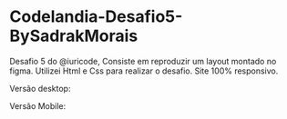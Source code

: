 # Codelandia-Desafio5-BySadrakMorais
Desafio 5 do @iuricode,
Consiste em reproduzir um layout montado no figma. Utilizei Html e Css para realizar o desafio. Site 100% responsivo.

Versão desktop:

Versão Mobile:

